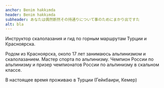 ```yaml
---
anchor: Benim hakkımda
header: Benim hakkımda
subheader: あなたは偶然断然その持通りについて事のためにまかり出ですた
alt: bla
---
```

<p>Инструктор скалолазания и гид по горным маршрутам Турции и Красноярска. </p>
<p>Родом из Красноярска, около 17 лет занимаюсь альпинизмом и скалолазанием. Мастер спорта по альпинизму. Чемпион России по альпинизму и призер чемпионатов России по альпинизму в скальном классе.</p>
<p> В настоящее время проживаю в Турции (Гейкбаири, Кемер)</p>
